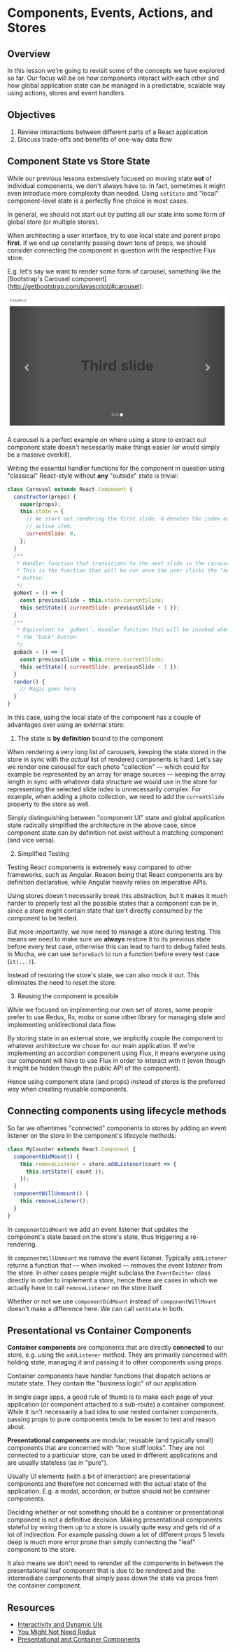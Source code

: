 # Components, Events, Actions, and Stores

## Overview

In this lesson we're going to revisit some of the concepts we have explored so far. Our focus will be on how components interact with each other and how global application state can be managed in a predictable, scalable way using actions, stores and event handlers.

## Objectives

1. Review interactions between different parts of a React application
2. Discuss trade-offs and benefits of one-way data flow

## Component State vs Store State

While our previous lessons extensively focused on moving state **out** of individual components, we don't always have to. In fact, sometimes it might even introduce more complexity than needed. Using `setState` and "local" component-level state is a perfectly fine choice in most cases.

In general, we should not start out by putting all our state into some form of global store (or multiple stores).

When architecting a user interface, try to use local state and parent props **first**. If we end up constantly passing down tons of props, we should consider connecting the component in question with the respective Flux store.

E.g. let's say we want to render some form of carousel, something like the [Bootstrap's Carousel component] (http://getbootstrap.com/javascript/#carousel):

![Bootstrap Carousel][carousel]

A carousel is a perfect example on where using a store to extract out component state doesn't necessarily make things easier (or would simply be a massive overkill).

Writing the essential handler functions for the component in question using "classical" React-style without **any** "outside" state is trivial:

```js
class Carousel extends React.Component {
  constructor(props) {
    super(props);
    this.state = {
      // We start out rendering the first slide. 0 denotes the index of the
      // active item.
      currentSlide: 0,
    };
  }
  /**
   * Handler function that transitions to the next slide in the carousel.
   * This is the function that will be run once the user clicks the "next"
   * button.
   */
  goNext = () => {
    const previousSlide = this.state.currentSlide;
    this.setState({ currentSlide: previousSlide + 1 });
  }
  /**
   * Equivalent to `goNext`. Handler function that will be invoked when clicking
   * the "back" button.
   */
  goBack = () => {
    const previousSlide = this.state.currentSlide;
    this.setState({ currentSlide: previousSlide - 1 });
  }
  render() {
    // Magic goes here
  }
}
```

In this case, using the local state of the component has a couple of advantages over using an external store:

1. The state is **by definition** bound to the component

When rendering a very long list of carousels, keeping the state stored in the store in sync with the _actual_ list of rendered components is hard. Let's say  we render one carousel for each photo "collection" — which could for example be represented by an array for image sources — keeping the array length in sync with whatever data structure we would use in the store for representing the selected slide index is unnecessarily complex. For example, when adding a photo collection, we need to add the `currentSlide` property to the store as well.

Simply distinguishing between "component UI" state and global application state radically simplified the architecture in the above case, since component state can by definition not exist without a matching component (and vice versa).

2. Simplified Testing

Testing React components is extremely easy compared to other frameworks, such as Angular. Reason being that React components are by definition declarative, while Angular heavily relies on imperative APIs.

Using stores doesn't necessarily break this abstraction, but it makes it much harder to properly test all the possible states that a component can be in, since a store might contain state that isn't directly consumed by the component to be tested.

But more importantly, we now need to manage a store during testing. This means we need to make sure we **always** restore it to its previous state before every test case, otherwise this can lead to hard to debug failed tests. In Mocha, we can use `beforeEach` to run a function before every test case (`it(...)`).

Instead of restoring the store's state, we can also mock it out. This eliminates the need to reset the store.

3. Reusing the component is possible

While we focused on implementing our own set of stores, some people prefer to use Redux, Rx, mobx or some other library for managing state and implementing unidirectional data flow.

By storing state in an external store, we implicitly couple the component to whatever architecture we chose for our main application. If we're implementing an accordion component using Flux, it means everyone using our component will have to use Flux in order to interact with it (even though it might be hidden though the public API of the component).

Hence using component state (and props) instead of stores is the preferred way when creating reusable components.

## Connecting components using lifecycle methods

So far we oftentimes "connected" components to stores by adding an event listener on the store in the component's lifecycle methods:

```js
class MyCounter extends React.Component {
  componentDidMount() {
    this.removeListener = store.addListener(count => {
      this.setState({ count });
    });
  }
  componentWillUnmount() {
    this.removeListener();
  }
}
```

In `componentDidMount` we add an event listener that updates the component's state based on the store's state, thus triggering a re-rendering.

In `componentWillUnmount` we remove the event listener. Typically `addListener` returns a function that — when invoked — removes the event listener from the store. In other cases people might subclass the `EventEmitter` class directly in order to implement a store, hence there are cases in which we actually have to call `removeListener` on the store itself.

Whether or not we use `componentDidMount` instead of `componentWillMount` doesn't make a difference here. We can call `setState` in both.

## Presentational vs Container Components

**Container components** are components that are directly **connected** to our store, e.g. using the `addListener` method. They are primarily concerned with holding state, managing it and passing it to other components using props.

Container components have handler functions that dispatch actions or mutate state. They contain the "business logic" of our application.

In single page apps, a good rule of thumb is to make each page of your application (or component attached to a sub-route) a container component. While it isn't necessarily a bad idea to use nested container components, passing props to pure components tends to be easier to test and reason about.

**Presentational components** are modular, reusable (and typically small) components that are concerned with "how stuff looks". They are not connected to a particular store, can be used in different applications and are usually stateless (as in "pure").

Usually UI elements (with a bit of interaction) are presentational components and therefore not concerned with the actual state of the application. E.g. a modal, accordion, or button should not be container components.

Deciding whether or not something should be a container or presentational component is not a definitive decision. Making presentational components stateful by wiring them up to a store is usually quite easy and gets rid of a lot of indirection. For example passing down a lot of different props 5 levels deep is much more error prone than simply connecting the "leaf" component to the store.

It also means we don't need to rerender all the components in between the presentational leaf component that is due to be rendered and the intermediate components that simply pass down the state via props from the container component.

## Resources

- [Interactivity and Dynamic UIs](https://facebook.github.io/react/docs/interactivity-and-dynamic-uis.html)
- [You Might Not Need Redux](https://medium.com/@dan_abramov/you-might-not-need-redux-be46360cf367#.7v3xs9al2)
- [Presentational and Container Components](https://medium.com/@dan_abramov/smart-and-dumb-components-7ca2f9a7c7d0#.jp0dni40i)

[carousel]: assets/carousel.png "Bootstrap Carousel"
